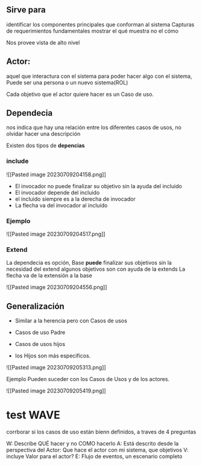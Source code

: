 
## Sirve para
identificar los componentes principales que conforman al sistema
Capturas de requerimientos fundamentales
mostrar el qué muestra no el cómo

Nos provee vista de alto nivel

## **Actor**: 
aquel que interactura con el sistema para poder hacer algo con el sistema,
Puede ser una persona o un nuevo sistema(ROL)

Cada objetivo que el actor quiere hacer es un Caso de uso.

## **Dependecia**
nos indica que hay una relación entre los diferentes casos de usos, no olvidar hacer una descripción

Existen dos tipos de **depencias**

### **include**
![[Pasted image 20230709204158.png]]

- El invocador no puede finalizar su objetivo sin la ayuda del incluido
- El invocador depende del incluido
- el incluido siempre es a la derecha de invocador
- La flecha va del invocador al incluido 
### Ejemplo

![[Pasted image 20230709204517.png]]


### Extend

La dependecia es opción, 
Base **puede** finalizar sus objetivos sin la necesidad del extend
algunos objetivos son con ayuda de la extends
La flecha va de la extensión a la base 


![[Pasted image 20230709204556.png]]


## Generalización

- Similar a la herencia pero con Casos de usos

- Casos de uso Padre
- Casos de usos hijos

- los Hijos son más especificos.

![[Pasted image 20230709205313.png]]


Ejemplo 
Pueden suceder con los Casos de Usos y de los actores.

![[Pasted image 20230709205419.png]]


# test WAVE

corrborar si los casos de uso están bienn definidos, a traves de 4 preguntas

W: Describe QUÉ hacer y no COMO hacerlo
A: Está descrito desde la perspectiva del Actor: Que hace el actor con mi sistema, que objetivos
V: incluye Valor para el actor?
E: Flujo de eventos, un escenario completo

